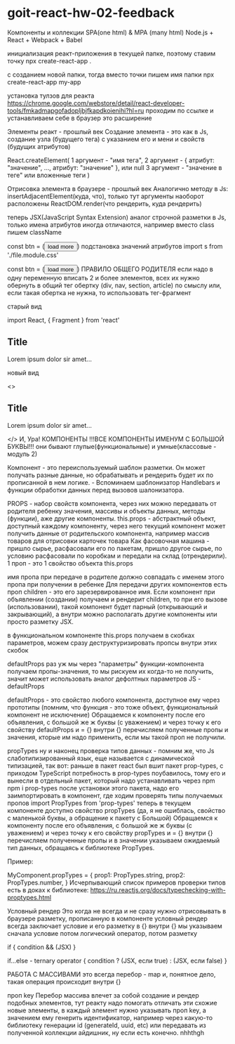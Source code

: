 # goit-react-hw-02-feedback

Компоненты и коллекции
SPA(one html) & MPA (many html) Node.js + React + Webpack + Babel

инициализация реакт-приложения
в текущей папке, поэтому ставим точку
npx create-react-app .

с созданием новой папки, тогда вместо точки пишем имя папки
npx create-react-app my-app

установка тулзов для реакта
https://chrome.google.com/webstore/detail/react-developer-tools/fmkadmapgofadopljbjfkapdkoienihi?hl=ru проходим по ссылке и устанавливаем себе в браузер это расширение

Элементы реакт - прошлый век
Создание элемента - это как в Js, создание узла (будущего тега) с указанием его и мени и свойств (будущих атрибутов)

React.createElement( 1 аргумент - "имя тега", 2 аргумент - { атрибут: "значение", ..., атрибут: "значение" }, или null 3 аргумент - "значение в теге" или вложенные теги )

Отрисовка элемента в браузере - прошлый век
Аналогично методу в Js: insertAdjacentElement(куда, что), только тут аргументы наоборот расположены ReactDOM.render(что рендерить, куда рендерить)

теперь JSX(JavaScript Syntax Extension)
аналог строчной разметки в Js, только имена атрибутов иногда отличаются, например вместо class пишем className

const btn = (<button className="myBtn" type="button" id="btn-classic">load more</button>)
подстановка значений атрибутов
import s from './file.module.css'

const btn = (<button className={s.myBtn} type="button" id="btn-classic">load more</button>)
ПРАВИЛО ОБЩЕГО РОДИТЕЛЯ
если надо в одну переменную вписать 2 и более элементов, всех их нужно обернуть в общий тег обертку (div, nav, section, article) по смыслу или, если такая обертка не нужна, то использовать тег-фрагмент

старый вид

import React, { Fragment } from 'react'
<Fragment>
    <h2>Title</h2>
    <p>Lorem ipsum dolor sir amet...</p>
</Fragment>
новый вид

<>
    <h2>Title</h2>
    <p>Lorem ipsum dolor sir amet...</p>
</>
И, Ура! КОМПОНЕНТЫ
!!!ВСЕ КОМПОНЕНТЫ ИМЕНУМ С БОЛЬШОЙ БУКВЫ!!! они бывают глупые(функциональные) и умные(классовые - модуль 2)

Компонент - это переиспользуемый шаблон разметки. Он может получать разные данные, но обрабатывать и рендерить будет их по прописанной в нем логике. - Вспоминаем шаблонизатор Handlebars и функции обработки данных перед вызовов шалонизатора.

PROPS - набор свойств компонента, через них можно передавать от родителя ребенку значения, массивы и объекты данных, методы (функции), аже другие компоненты.
this.props - абстрактный объект, доступный каждому компоненту, через него текущий компонент может получить данные от родительского компонента, например массив товаров для отрисовки карточек товара Как фасовочная машина - пришло сырье, расфасовали его по пакетам, пришло другое сырье, по условию расфасовали по коробкам и передали на склад (отрендерили). 1 проп - это 1 свойство объекта this.props

имя пропа при передаче в родителе должно совпадать с именем этого пропа при получении в ребенке
Для передачи других компонентов есть проп children - это его зарезервированное имя. Если компонент при объявлении (создании) получаем и рендерит children, то при его вызове (использовании), такой компонент будет парный (открывающий и закрывающий), а внутри можно располагать другие компоненты или просто разметку JSX.

в функциональном компоненте this.props получаем в скобках параметров, можем сразу деструктуризировать пропсы внутри этих скобок

defaultProps
раз уж мы через "параметры" функции-компонента получаем пропы-значения, то мы рискуем их когда-то не получить, значит может использовать аналог дефолтных параметров JS - defaultProps

defaultProps - это свойство любого компонента, доступное ему через прототипы (помним, что функция - это тоже объект, функциональный компонент не исключение) Обращаемся к компоненту после его объявления, с большой же ж буквы (с уважением) и через точку к его свойству defaultProps и = {} внутри {} перечисляем полученные пропы и значения, кторые им надо применить, если мы такой проп не получили.

propTypes
ну и наконец проверка типов данных - помним же, что Js слаботипизированный язык, еще называется с динамической типизацией, так вот: раньше в пакет react был вшит пакет prop-types, с приходом TypeScript потребность в prop-types поубавилось, тому его и вынесли в отдельный пакет, который надо устанавливать через npm npm i prop-types после установки этого пакета, надо его заимпортировать в компонент, где ходим проверять типы получаемых пропов import PropTypes from 'prop-types' теперь в текущем компоненте доступно свойство propTypes (да, я не ошиблась, свойство с маленькой буквы, а обращение к пакету с Большой) Обращаемся к компоненту после его объявления, с большой же ж буквы (с уважением) и через точку к его свойству propTypes и = {} внутри {} перечисляем полученные пропы и в значении указываем ожидаемый тип данных, обращаясь к библиотеке PropTypes.

Пример:

MyComponent.propTypes = {
    prop1: PropTypes.string,
    prop2: PropTypes.number,
}
Исчерпывающий список примеров проверки типов есть в доках к библиотеке: https://ru.reactjs.org/docs/typechecking-with-proptypes.html

Условный рендер
Это когда не всегда и не сразу нужно отрисовывать в браузере разметку, прописанную в компоненте условный рендер всегда заключает условие и его разметку в {} внутри {} мы указываем сначала условие потом логический оператор, потом разметку

if
{ condition && (JSX) }

if...else - ternary operator
{ condition ? (JSX, если true) : (JSX, если false) }

РАБОТА С МАССИВАМИ
это всегда перебор - map и, понятное дело, такая операция происходит внутри {}

проп key
Перебор массива влечет за собой создание и рендер подобных элементов, тут реакту надо помогать отличать эти схожие новые элементы, в каждый элемент нужно указывать проп key, а значением ему генерить идентификатор, например через какую-то библиотеку генерации id (generateId, uuid, etc) или передавать из полученной коллекции айдишник, ну если есть конечно.
nhhthgh
